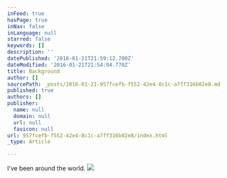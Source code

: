 ```yaml
---
inFeed: true
hasPage: true
inNav: false
inLanguage: null
starred: false
keywords: []
description: ''
datePublished: '2016-01-21T21:59:12.700Z'
dateModified: '2016-01-21T21:54:04.770Z'
title: Background
author: []
sourcePath: _posts/2016-01-21-957fcefb-f552-42e4-8c1c-a7ff316b02e8.md
published: true
authors: []
publisher:
  name: null
  domain: null
  url: null
  favicon: null
url: 957fcefb-f552-42e4-8c1c-a7ff316b02e8/index.html
_type: Article

---
```

I've been around the world.
![](https://the-grid-user-content.s3-us-west-2.amazonaws.com/ebc6eeb9-e2d5-4547-a137-5afb09a24249.jpg)